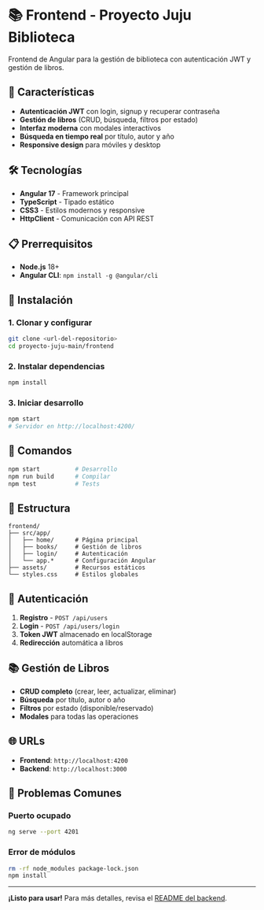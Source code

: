 # 📚 Frontend - Proyecto Juju Biblioteca

Frontend de Angular para la gestión de biblioteca con autenticación JWT y gestión de libros.

## 🚀 Características

- **Autenticación JWT** con login, signup y recuperar contraseña
- **Gestión de libros** (CRUD, búsqueda, filtros por estado)
- **Interfaz moderna** con modales interactivos
- **Búsqueda en tiempo real** por título, autor y año
- **Responsive design** para móviles y desktop

## 🛠️ Tecnologías

- **Angular 17** - Framework principal
- **TypeScript** - Tipado estático
- **CSS3** - Estilos modernos y responsive
- **HttpClient** - Comunicación con API REST

## 📋 Prerrequisitos

- **Node.js** 18+
- **Angular CLI**: `npm install -g @angular/cli`

## 🚀 Instalación

### 1. Clonar y configurar
```bash
git clone <url-del-repositorio>
cd proyecto-juju-main/frontend
```

### 2. Instalar dependencias
```bash
npm install
```

### 3. Iniciar desarrollo
```bash
npm start
# Servidor en http://localhost:4200/
```

## 🔧 Comandos

```bash
npm start          # Desarrollo
npm run build      # Compilar
npm test           # Tests
```

## 📁 Estructura

```
frontend/
├── src/app/
│   ├── home/      # Página principal
│   ├── books/     # Gestión de libros
│   ├── login/     # Autenticación
│   └── app.*      # Configuración Angular
├── assets/        # Recursos estáticos
└── styles.css     # Estilos globales
```

## 🔐 Autenticación

1. **Registro** - `POST /api/users`
2. **Login** - `POST /api/users/login`
3. **Token JWT** almacenado en localStorage
4. **Redirección** automática a libros

## 📚 Gestión de Libros

- **CRUD completo** (crear, leer, actualizar, eliminar)
- **Búsqueda** por título, autor o año
- **Filtros** por estado (disponible/reservado)
- **Modales** para todas las operaciones

## 🌐 URLs

- **Frontend**: `http://localhost:4200`
- **Backend**: `http://localhost:3000`

## 🚨 Problemas Comunes

### Puerto ocupado
```bash
ng serve --port 4201
```

### Error de módulos
```bash
rm -rf node_modules package-lock.json
npm install
```

---

**¡Listo para usar!** Para más detalles, revisa el [README del backend](../backend/README.md).
